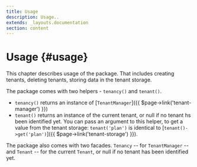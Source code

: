 ```yaml
---
title: Usage
description: Usage..
extends: _layouts.documentation
section: content
---
```


# Usage {#usage}

This chapter describes usage of the package. That includes creating tenants, deleting tenants, storing data in the tenant storage.

The package comes with two helpers - `tenancy()` and `tenant()`.
- `tenancy()` returns an instance of [`TenantManager`]({{ $page->link('tenant-manager') }})
- `tenant()` returns an instance of the current tenant, or null if no tenant hs been identified yet. You can pass an argument to this helper, to get a value from the tenant storage: `tenant('plan')` is identical to [`tenant()->get('plan')`]({{ $page->link('tenant-storage') }}).

The package also comes with two facades. `Tenancy` -- for `TenantManager` -- and `Tenant` -- for the current `Tenant`, or null if no tenant has been identified yet.
